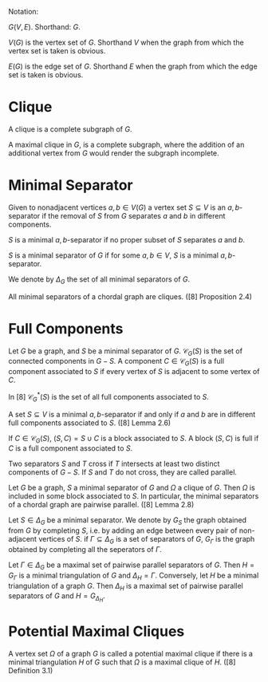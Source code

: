 Notation:

$G(V,E)$. Shorthand: $G$.

$V(G)$ is the vertex set of $G$. Shorthand $V$ when the graph from which the vertex set is taken is obvious.

$E(G)$ is the edge set of $G$. Shorthand $E$ when the graph from which the edge set is taken is obvious.



# Clique

A clique is a complete subgraph of $G$.

A maximal clique in $G$, is a complete subgraph, where the addition of an additional vertex from $G$ would render the subgraph incomplete.



# Minimal Separator

Given to nonadjacent vertices $a,b\in V(G)$ a vertex set $S \subseteq V$ is an $a,b$-separator if the removal of $S$ from $G$ separates $a$ and $b$ in different components.

$S$ is a minimal $a,b$-separator if no proper subset of $S$ separates $a$ and $b$.

$S$ is a minimal separator of $G$ if for some $a,b\in V$, $S$ is a minimal $a,b$-separator.

We denote by $\Delta_G$ the set of all minimal separators of $G$.



All minimal separators of a chordal graph are cliques. ([8] Proposition 2.4)



# Full Components

Let $G$ be a graph, and $S$ be a minimal separator of $G$. $\mathcal{C}_G(S)$ is the set of connected components in $G-S$. A component $C\in\mathcal{C}_G(S)$ is a full component associated to $S$ if every vertex of $S$ is adjacent to some vertex of $C$.

In [8] $\mathcal{C}_G^*(S)$ is the set of all full components associated to $S$.

A set $S \subseteq V$  is a minimal $a,b$-separator if and only if $a$ and $b$ are in different full components associated to $S$. ([8] Lemma 2.6)



If $C\in\mathcal{C}_G(S)$, $(S,C)=S\cup C$ is a block associated to $S$. A block $(S,C)$ is full if $C$ is a full component associated to $S$.

Two separators $S$ and $T$ cross if $T$ intersects at least two distinct components of $G-S$. If $S$ and $T$ do not cross, they are called parallel.

Let $G$ be a graph, $S$ a minimal separator of $G$ and $\Omega$ a clique of $G$. Then $\Omega$ is included in some block associated to $S$. In particular, the minimal separators of a chordal graph are pairwise parallel. ([8] Lemma 2.8)

Let $S\in\Delta_G$ be a minimal separator. We denote by $G_S$ the graph obtained from $G$ by completing $S$, i.e. by adding an edge between every pair of non-adjacent vertices of $S$. if $\Gamma \subseteq\Delta_G$ is a set of separators of $G$, $G_\Gamma$ is the graph obtained by completing all the seperators of $\Gamma$.

Let $\Gamma\in\Delta_G$ be a maximal set of pairwise parallel separators of $G$. Then $H=G_\Gamma$ is a minimal triangulation of $G$ and $\Delta_H=\Gamma$. Conversely, let $H$ be a minimal triangulation of a graph $G$. Then $\Delta_H$ is a maximal set of pairwise parallel separators of $G$ and $H=G_{\Delta_H}$.



# Potential Maximal Cliques

A vertex set $\Omega$ of a graph $G$ is called a potential maximal clique if there is a minimal triangulation $H$ of $G$ such that $\Omega$ is a maximal clique of $H$. ([8] Definition 3.1)




